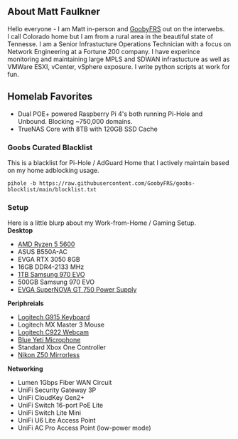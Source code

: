 ## About Matt Faulkner
Hello everyone - I am Matt in-person and [GoobyFRS](https://linktr.ee/goobyfrs) out on the interwebs.  
I call Colorado home but I am from a rural area in the beautiful state of Tennesse. I am a Senior Infrastucture Operations Technician with a focus on Network Engineering at a Fortune 200 company. I have experince monitoring and maintaining large MPLS and SDWAN infrastucture as well as VMWare ESXI, vCenter, vSphere exposure. I write python scripts at work for fun. 

## Homelab Favorites
- Dual POE+ powered Raspberry Pi 4's both running Pi-Hole and Unbound. Blocking ~750,000 domains.
- TrueNAS Core with 8TB with 120GB SSD Cache

### Goobs Curated Blacklist
This is a blacklist for Pi-Hole / AdGuard Home that I actively maintain based on my home adblocking usage. 
```
pihole -b https://raw.githubusercontent.com/GoobyFRS/goobs-blocklist/main/blocklist.txt
```
### Setup
Here is a little blurp about my Work-from-Home / Gaming Setup.     
**Desktop**
- [AMD Ryzen 5 5600](https://www.microcenter.com/product/647886/amd-ryzen-5-5600-vermeer-35ghz-6-core-am4-boxed-processor-wraith-stealth-cooler-included)
- ASUS B550A-AC
- EVGA RTX 3050 8GB
- 16GB DDR4-2133 MHz
- [1TB Samsung 970 EVO](https://www.microcenter.com/product/601600/samsung-970-evo-plus-ssd-1tb-m2-nvme-interface-pcie-30-x4-internal-solid-state-drive-with-v-nand-3-bit-mlc-technology-(mz-v7s1t0b-am))
- 500GB Samsung 970 EVO
- [EVGA SuperNOVA GT 750 Power Supply](https://www.microcenter.com/product/624764/evga-supernova-750-gt-750-watt-80-plus-gold-atx-fully-modular-power-supply)

**Periphreials**
- [Logitech G915 Keyboard](https://www.microcenter.com/product/610376/logitech-g-g915-lightspeed-wireless-rgb-mechanical-gaming-keyboard-gl-tactile)
- Logitech MX Master 3 Mouse
- [Logitech C922 Webcam](https://www.bestbuy.com/site/blue-microphones-pro-streamer-pack-with-blue-yeti-usb-microphone-logitech-c922-pro-hd-webcam/6373484.p?skuId=6373484)
- [Blue Yeti Microphone](https://www.bestbuy.com/site/blue-microphones-pro-streamer-pack-with-blue-yeti-usb-microphone-logitech-c922-pro-hd-webcam/6373484.p?skuId=6373484)
- Standard Xbox One Controller
- [Nikon Z50 Mirrorless](https://www.bestbuy.com/site/nikon-z50-mirrorless-camera-two-lens-kit-with-nikkor-z-dx-16-50mm-f-3-5-6-3-vr-and-nikkor-z-dx-50-250mm-f-4-5-6-3-vr-lenses-black/6385414.p?skuId=6385414)

**Networking**
- Lumen 1Gbps Fiber WAN Circuit
- UniFi Security Gateway 3P
- UniFi CloudKey Gen2+
- UniFi Switch 16-port PoE Lite
- UniFi Switch Lite Mini
- UniFi U6 Lite Access Point
- UniFi AC Pro Access Point (low-power mode)
